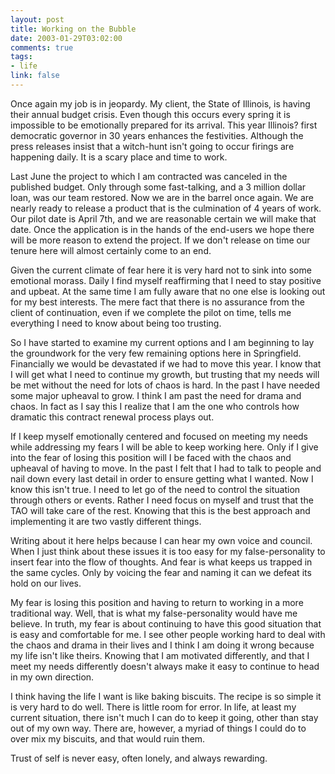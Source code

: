 ```yaml
--- 
layout: post
title: Working on the Bubble
date: 2003-01-29T03:02:00
comments: true
tags:
- life
link: false
---
```

Once again my job is in jeopardy. My client, the State of Illinois, is having their annual budget crisis.  Even though this occurs every spring it is impossible to be emotionally prepared for its arrival. This year Illinois? first democratic governor in 30 years enhances the festivities. Although the press releases insist that a witch-hunt isn't going to occur firings are happening daily. It is a scary place and time to work.

Last June the project to which I am contracted was canceled in the published budget. Only through some fast-talking, and a 3 million dollar loan, was our team restored. Now we are in the barrel once again. We are nearly ready to release a product that is the culmination of 4 years of work. Our pilot date is April 7th, and we are reasonable certain we will make that date. Once the application is in the hands of the end-users we hope there will be more reason to extend the project. If we don't release on time our tenure here will almost certainly come to an end.

Given the current climate of fear here it is very hard not to sink into some emotional morass. Daily I find myself reaffirming that I need to stay positive and upbeat. At the same time I am fully aware that no one else is looking out for my best interests. The mere fact that there is no assurance from the client of continuation, even if we complete the pilot on time, tells me everything I need to know about being too trusting.

So I have started to examine my current options and I am beginning to lay the groundwork for the very few remaining options here in Springfield. Financially we would be devastated if we had to move this year. I know that I will get what I need to continue my growth, but trusting that my needs will be met without the need for lots of chaos is hard. In the past I have needed some major upheaval to grow. I think I am past the need for drama and chaos. In fact as I say this I realize that I am the one who controls how dramatic this contract renewal process plays out.

If I keep myself emotionally centered and focused on meeting my needs while addressing my fears I will be able to keep working here. Only if I give into the fear of losing this position will I be faced with the chaos and upheaval of having to move. In the past I felt that I had to talk to people and nail down every last detail in order to ensure getting what I wanted. Now I know this isn't true. I need to let go of the need to control the situation through others or events. Rather I need focus on myself and trust that the TAO will take care of the rest. Knowing that this is the best approach and implementing it are two vastly different things.

Writing about it here helps because I can hear my own voice and council. When I just think about these issues it is too easy for my false-personality to insert fear into the flow of thoughts. And fear is what keeps us trapped in the same cycles. Only by voicing the fear and naming it can we defeat its hold on our lives.

My fear is losing this position and having to return to working in a more traditional way. Well, that is what my false-personality would have me believe. In truth, my fear is about continuing to have this good situation that is easy and comfortable for me. I see other people working hard to deal with the chaos and drama in their lives and I think I am doing it wrong because my life isn't like theirs. Knowing that I am motivated differently, and that I meet my needs differently doesn't always make it easy to continue to head in my own direction.

I think having the life I want is like baking biscuits. The recipe is so simple it is very hard to do well. There is little room for error. In life, at least my current situation, there isn't much I can do to keep it going, other than stay out of my own way. There are, however, a myriad of things I could do to over mix my biscuits, and that would ruin them.

Trust of self is never easy, often lonely, and always rewarding.
